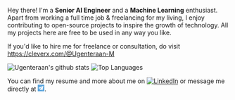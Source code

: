 Hey there! I'm a **Senior AI Engineer** and a **Machine Learning** enthusiast. Apart from working a full time job & freelancing for my living, I enjoy contributing to open-source projects to inspire the growth of technology. All my projects here are free to be used in any way you like. 

If you'd like to hire me for freelance or consultation, do visit https://cleverx.com/@Ugenteraan-M


![Ugenteraan's github stats](https://github-readme-stats.vercel.app/api?username=ugenteraan&show_icons=true&theme=merko&cache_seconds=3000)
![Top Languages](https://github-readme-stats.vercel.app/api/top-langs/?username=ugenteraan&layout=compact)

You can find my resume and more about me on [![LinkedIn][1.1]][1] or message me directly at [![Telegram](https://github.com/Ugenteraan/ugenteraan/blob/master/pic/telegram-ico.png)](https://t.me/Ugenteraan).


[1.1]: https://raw.githubusercontent.com/MartinHeinz/MartinHeinz/master/linkedin-3-16.png 


[1]: https://www.linkedin.com/in/ugenteraan-manogaran-68738b137/
